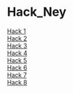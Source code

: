 # Hack_Ney


[Hack 1](https://github.com/Neyleth/git_h_1)
<br>
[Hack 2](https://github.com/Neyleth/git_h_2)
<br>
[Hack 3](https://github.com/Neyleth/git_h_3)
<br>
[Hack 4](https://github.com/Neyleth/git_h_4)
<br>
[Hack 5](https://github.com/Neyleth/git_h_5)
<br>
[Hack 6](https://github.com/Neyleth/git_h_6)
<br>
[Hack 7](https://github.com/Neyleth/git_h_7)
<br>
[Hack 8](https://github.com/Neyleth/git_h_8)
